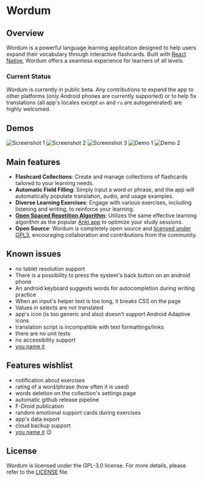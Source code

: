# Wordum 

## Overview

Wordum is a powerful language learning application designed to help users expand their vocabulary through interactive flashcards. Built with [React Native](https://reactnative.dev), Wordum offers a seamless experience for learners of all levels. 

### Current Status

Wordum is currently in public beta. Any contributions to expand the app to other platforms (only Android phones are currently supported) or to help fix translations (all app's locales except `en` and `ru` are autogenerated) are highly welcomed. 

## Demos

![Screenshot 1](path/to/screenshot1.png)
![Screenshot 2](path/to/screenshot2.png)
![Screenshot 3](path/to/screenshot3.png)
![Demo 1](path/to/demo1.gif)
![Demo 2](path/to/demo2.gif)

## Main features

- **Flashcard Collections**: Create and manage collections of flashcards tailored to your learning needs.
- **Automatic Field Filling**: Simply input a word or phrase, and the app will automatically populate translation, audio, and usage examples.
- **Diverse Learning Exercises**: Engage with various exercises, including listening and writing, to reinforce your learning.
- [**Open Spaced Repetition Algorithm**](https://github.com/open-spaced-repetition/fsrs4anki/wiki/The-Algorithm): Utilizes the same effective learning algorithm as the popular [Anki app](https://github.com/ankitects/anki) to optimize your study sessions.
- **Open Source**: Wordum is completely open source and [licensed under GPL3](./LICENSE), encouraging collaboration and contributions from the community.

## Known issues

- no tablet resolution support
- There is a possibility to press the system's back button on an android phone
- An android keyboard suggests words for autocompletion during writing practice
- When an input's helper text is too long, it breaks CSS on the page
- Values in selects are not translated
- app's icon (is too generic and also) doesn't support Android Adaptive icons
- translation script is incompatible with text formattings/links
- there are no unit tests
- no accessibility support
- [you name it](https://github.com/besdar/wordum/issues)

## Features wishlist

- notification about exercises
- rating of a word/phrase (how often it is used)
- words deletion on the collection's settings page
- automatic github release pipeline
- F-Droid publication
- random emotional support cards during exercises
- app's data export
- cloud backup support
- [you name it](https://github.com/besdar/wordum/issues) 😉

## License

Wordum is licensed under the GPL-3.0 license. For more details, please refer to the [LICENSE](./LICENSE) file.